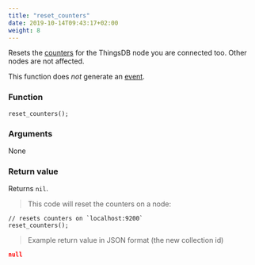 ```yaml
---
title: "reset_counters"
date: 2019-10-14T09:43:17+02:00
weight: 8
---
```


Resets the [counters](../../node-api/counters) for the ThingsDB node you are connected too.
Other nodes are not affected.

This function does *not* generate an [event](../../events).

### Function
`reset_counters();`

### Arguments
None

### Return value
Returns `nil`.

> This code will reset the counters on a node:

```thingsdb,json_response,@n
// resets counters on `localhost:9200`
reset_counters();
```

> Example return value in JSON format (the new collection id)

```json
null
```
